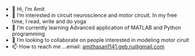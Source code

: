 - 👋 Hi, I’m Amit 
- 👀 I’m interested in circuit neuroscience and motor circuit. In my free time, I read, write and do yoga 
- 🌱 I’m currently learning Advanced application of MATLAB and Python programming
- 💞️ I’m looking to collaborate on people interested in modeling motor ciruit 
- 📫 How to reach me ...email: amithasan1141.geb.ru@gmail.com

<!---
amithasan23/amithasan23 is a ✨ special ✨ repository because its `README.md` (this file) appears on your GitHub profile.
You can click the Preview link to take a look at your changes.
--->
